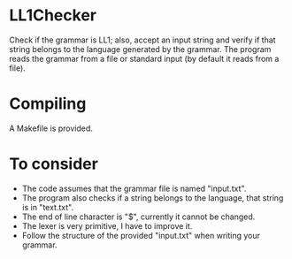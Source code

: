 # LL1Checker
Check if the grammar is LL1; also, accept an input string and verify if that string belongs to the language generated by the grammar.
The program reads the grammar from a file or standard input (by default it reads from a file).
# Compiling
A Makefile is provided.
# To consider
- The code assumes that the grammar file is named "input.txt".
- The program also checks if a string belongs to the language, that string is in "text.txt".
- The end of line character is "$", currently it cannot be changed.
- The lexer is very primitive, I have to improve it.
- Follow the structure of the provided "input.txt" when writing your grammar.


